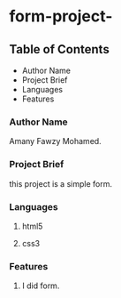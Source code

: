 # form-project-

## Table of Contents

* Author Name
* Project Brief
* Languages
* Features

### Author Name

Amany Fawzy Mohamed.

### Project Brief

this project is a simple form.

### Languages

1. html5

1. css3

### Features

1. I did form.
